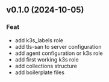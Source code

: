## v0.1.0 (2024-10-05)

### Feat

- add k3s_labels role
- add tls-san to server configuration
- add agent configuration or k3s role
- add first working k3s role
- add collections structure
- add boilerplate files
